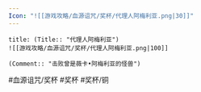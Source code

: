 ```yaml
---
Icon: "![[游戏攻略/血源诅咒/奖杯/代理人阿梅利亚.png|30]]"
---
```

```ad-common-bronze-trophy
title: (Title:: "代理人阿梅利亚")
![[游戏攻略/血源诅咒/奖杯/代理人阿梅利亚.png|100]]

(Comment:: "击败曾是薇卡•阿梅利亚的怪兽")
```

#血源诅咒/奖杯 #奖杯 #奖杯/铜
